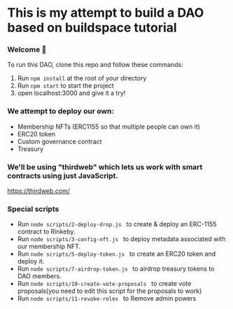 # This is my attempt to build a DAO based on buildspace tutorial

### **Welcome 👋**
To run this DAO, clone this repo and follow these commands:

1. Run `npm install` at the root of your directory
2. Run `npm start` to start the project
3. open localhost:3000 and give it a try!

### We attempt to deploy our own:
 - Membership NFTs (ERC1155 so that multiple people can own it)
 - ERC20 token
 - Custom governance contract
 - Treasury 

### We'll be using "thirdweb" which lets us work with smart contracts using just JavaScript.
https://thirdweb.com/ 

### Special scripts
 - Run `node scripts/2-deploy-drop.js ` to create & deploy an ERC-1155 contract to Rinkeby.
 - Run `node scripts/3-config-nft.js ` to deploy metadata associated with our membership NFT.
 - Run `node scripts/5-deploy-token.js ` to create an ERC20 token and deploy it.
 - Run `node scripts/7-airdrop-token.js ` to airdrop treasury tokens to DAO members.
 - Run `node scripts/10-create-vote-proposals ` to create vote proposals(you need to edit this script for the proposals to work)
 - Run `node scripts/11-revoke-roles ` to Remove admin powers